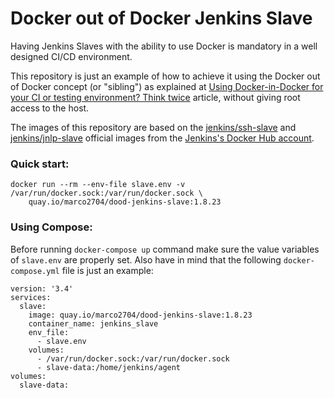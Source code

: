 # Docker out of Docker Jenkins Slave

Having Jenkins Slaves with the ability to use Docker is mandatory in a well designed CI/CD environment. 

This repository is just an example of how to achieve it using the Docker out of Docker concept (or "sibling") as explained at [Using Docker-in-Docker for your CI or testing environment? Think twice](https://jpetazzo.github.io/2015/09/03/do-not-use-docker-in-docker-for-ci) article, without giving root access to the host.


The images of this repository are based on the [jenkins/ssh-slave](https://hub.docker.com/r/jenkins/ssh-slave/) and [jenkins/jnlp-slave](https://hub.docker.com/r/jenkins/jnlp-slave/) official images from the [Jenkins's Docker Hub account](https://hub.docker.com/u/jenkins/).

### Quick start:

```
docker run --rm --env-file slave.env -v /var/run/docker.sock:/var/run/docker.sock \
    quay.io/marco2704/dood-jenkins-slave:1.8.23
```

### Using Compose:

Before running `docker-compose up` command make sure the value variables of `slave.env` are properly set. Also have in mind that the following `docker-compose.yml` file is just an example:

```
version: '3.4'
services:
  slave:
    image: quay.io/marco2704/dood-jenkins-slave:1.8.23 
    container_name: jenkins_slave
    env_file:
      - slave.env
    volumes:
      - /var/run/docker.sock:/var/run/docker.sock
      - slave-data:/home/jenkins/agent
volumes:
  slave-data:
```
